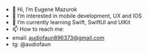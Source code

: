 - 👋 Hi, I’m Eugene Mazurok
- 👀 I’m interested in mobile development, UX and IOS
- 🌱 I’m currently learning Swift, SwiftUI and UIKit
- 📫 How to reach me:
-   email: audiofaun896373@gmail.com
-   tg: @audiofaun
